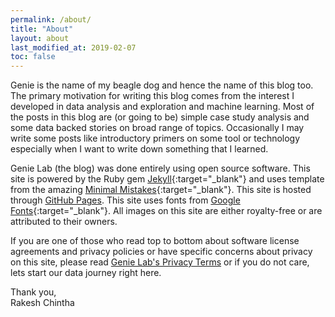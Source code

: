 ```yaml
---
permalink: /about/
title: "About"
layout: about
last_modified_at: 2019-02-07
toc: false
---
```


Genie is the name of my beagle dog and hence the name of this blog too. The primary motivation for writing this blog comes from the 
interest I developed in data analysis and exploration and machine learning. Most of the posts in this blog are (or going to be) 
simple case study analysis and some data backed stories on broad range of topics. Occasionally I may write some posts like 
introductory primers on some tool or technology especially when I want to write down something that I learned.  

Genie Lab (the blog) was done entirely using open source software. This site is powered by the Ruby gem [Jekyll](https://github.com/jekyll/jekyll){:target="_blank"} and uses template 
from the amazing [Minimal Mistakes](https://mademistakes.com/work/minimal-mistakes-jekyll-theme/){:target="_blank"}. This site is hosted through 
[GitHub Pages](https://pages.github.com/). This site uses fonts from [Google Fonts](https://fonts.google.com/){:target="_blank"}. 
All images on this site are either royalty-free or are attributed to their owners.

If you are one of those who read top to bottom about software license agreements and privacy policies 
or have specific concerns about privacy on this site, please read [Genie Lab's Privacy Terms](/privacy/) or if you do not care, lets start our data journey right here.

Thank you, <br/>
Rakesh Chintha